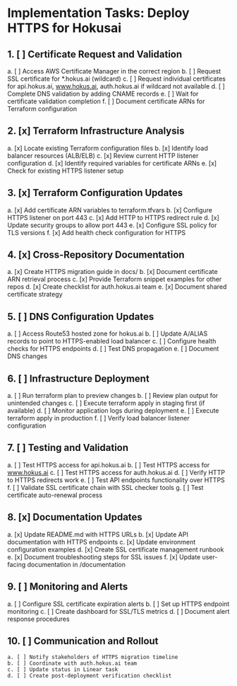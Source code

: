 # Implementation Tasks: Deploy HTTPS for Hokusai

## 1. [ ] Certificate Request and Validation
   a. [ ] Access AWS Certificate Manager in the correct region
   b. [ ] Request SSL certificate for *.hokus.ai (wildcard)
   c. [ ] Request individual certificates for api.hokus.ai, www.hokus.ai, auth.hokus.ai if wildcard not available
   d. [ ] Complete DNS validation by adding CNAME records
   e. [ ] Wait for certificate validation completion
   f. [ ] Document certificate ARNs for Terraform configuration

## 2. [x] Terraform Infrastructure Analysis
   a. [x] Locate existing Terraform configuration files
   b. [x] Identify load balancer resources (ALB/ELB)
   c. [x] Review current HTTP listener configuration
   d. [x] Identify required variables for certificate ARNs
   e. [x] Check for existing HTTPS listener setup

## 3. [x] Terraform Configuration Updates
   a. [x] Add certificate ARN variables to terraform.tfvars
   b. [x] Configure HTTPS listener on port 443
   c. [x] Add HTTP to HTTPS redirect rule
   d. [x] Update security groups to allow port 443
   e. [x] Configure SSL policy for TLS versions
   f. [x] Add health check configuration for HTTPS

## 4. [x] Cross-Repository Documentation
   a. [x] Create HTTPS migration guide in docs/
   b. [x] Document certificate ARN retrieval process
   c. [x] Provide Terraform snippet examples for other repos
   d. [x] Create checklist for auth.hokus.ai team
   e. [x] Document shared certificate strategy

## 5. [ ] DNS Configuration Updates
   a. [ ] Access Route53 hosted zone for hokus.ai
   b. [ ] Update A/ALIAS records to point to HTTPS-enabled load balancer
   c. [ ] Configure health checks for HTTPS endpoints
   d. [ ] Test DNS propagation
   e. [ ] Document DNS changes

## 6. [ ] Infrastructure Deployment
   a. [ ] Run terraform plan to preview changes
   b. [ ] Review plan output for unintended changes
   c. [ ] Execute terraform apply in staging first (if available)
   d. [ ] Monitor application logs during deployment
   e. [ ] Execute terraform apply in production
   f. [ ] Verify load balancer listener configuration

## 7. [ ] Testing and Validation
   a. [ ] Test HTTPS access for api.hokus.ai
   b. [ ] Test HTTPS access for www.hokus.ai
   c. [ ] Test HTTPS access for auth.hokus.ai
   d. [ ] Verify HTTP to HTTPS redirects work
   e. [ ] Test API endpoints functionality over HTTPS
   f. [ ] Validate SSL certificate chain with SSL checker tools
   g. [ ] Test certificate auto-renewal process

## 8. [x] Documentation Updates
   a. [x] Update README.md with HTTPS URLs
   b. [x] Update API documentation with HTTPS endpoints
   c. [x] Update environment configuration examples
   d. [x] Create SSL certificate management runbook
   e. [x] Document troubleshooting steps for SSL issues
   f. [x] Update user-facing documentation in /documentation

## 9. [ ] Monitoring and Alerts
   a. [ ] Configure SSL certificate expiration alerts
   b. [ ] Set up HTTPS endpoint monitoring
   c. [ ] Create dashboard for SSL/TLS metrics
   d. [ ] Document alert response procedures

## 10. [ ] Communication and Rollout
    a. [ ] Notify stakeholders of HTTPS migration timeline
    b. [ ] Coordinate with auth.hokus.ai team
    c. [ ] Update status in Linear task
    d. [ ] Create post-deployment verification checklist